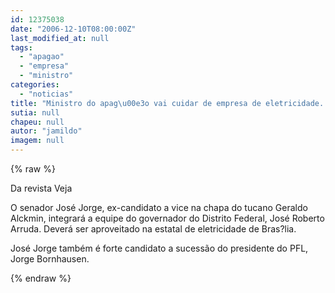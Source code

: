 ```yaml
---
id: 12375038
date: "2006-12-10T08:00:00Z"
last_modified_at: null
tags:
  - "apagao"
  - "empresa"
  - "ministro"
categories:
  - "noticias"
title: "Ministro do apag\u00e3o vai cuidar de empresa de eletricidade. Bem longe daqui"
sutia: null
chapeu: null
autor: "jamildo"
imagem: null
---
```

{% raw %}
<p>Da revista Veja</p>
<p>O senador Jos&eacute; Jorge, ex-candidato a vice na chapa do tucano Geraldo Alckmin, integrar&aacute; a equipe do governador do Distrito Federal, Jos&eacute; Roberto Arruda. Dever&aacute; ser aproveitado na estatal de eletricidade de Bras?lia.</p>
<p>Jos&eacute; Jorge tamb&eacute;m &eacute; forte candidato a sucess&atilde;o do presidente do PFL, Jorge Bornhausen.</p>
{% endraw %}
